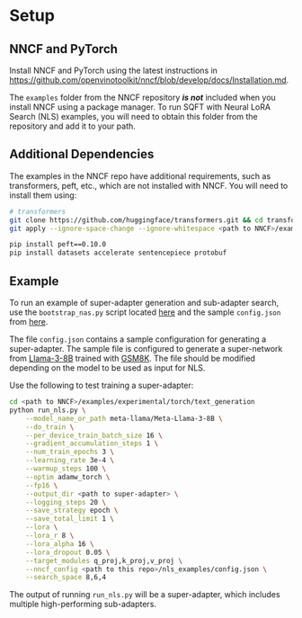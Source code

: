 # Setup

## NNCF and PyTorch

Install NNCF and PyTorch using the latest instructions in https://github.com/openvinotoolkit/nncf/blob/develop/docs/Installation.md.

The ```examples``` folder from the NNCF repository ***is not*** included when you install NNCF using a package manager. To run SQFT with Neural LoRA Search (NLS) examples, you will need to obtain this folder from the repository and add it to your path.

## Additional Dependencies

The examples in the NNCF repo have additional requirements, such as transformers, peft, etc., which are not installed with NNCF. You will need to install them using:

```bash
# transformers
git clone https://github.com/huggingface/transformers.git && cd transformers && git checkout v4.44.2
git apply --ignore-space-change --ignore-whitespace <path to NNCF>/examples/experimental/torch/text_generation/transformers.patch && pip install -e .

pip install peft==0.10.0
pip install datasets accelerate sentencepiece protobuf
```

## Example

To run an example of super-adapter generation and sub-adapter search, use the ```bootstrap_nas.py``` script located [here](./run_nls.py) and the sample ```config.json``` from [here](../nls_examples/config.json).

The file ```config.json``` contains a sample configuration for generating a super-adapter. The sample file is configured to generate a super-network from [Llama-3-8B](https://huggingface.co/meta-llama/Meta-Llama-3-8B) trained with [GSM8K](https://huggingface.co/datasets/gsm8k). The file should be modified depending on the model to be used as input for NLS.

Use the following to test training a super-adapter:

```bash
cd <path to NNCF>/examples/experimental/torch/text_generation
python run_nls.py \
    --model_name_or_path meta-llama/Meta-Llama-3-8B \
    --do_train \
    --per_device_train_batch_size 16 \
    --gradient_accumulation_steps 1 \
    --num_train_epochs 3 \
    --learning_rate 3e-4 \
    --warmup_steps 100 \
    --optim adamw_torch \
    --fp16 \
    --output_dir <path to super-adapter> \
    --logging_steps 20 \
    --save_strategy epoch \
    --save_total_limit 1 \
    --lora \
    --lora_r 8 \
    --lora_alpha 16 \
    --lora_dropout 0.05 \
    --target_modules q_proj,k_proj,v_proj \
    --nncf_config <path to this repo>/nls_examples/config.json \
    --search_space 8,6,4
```

The output of running ```run_nls.py``` will be a super-adapter, which includes multiple high-performing sub-adapters.
